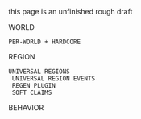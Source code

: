 this page is an unfinished rough draft

WORLD  

    PER-WORLD + HARDCORE

REGION  

    UNIVERSAL REGIONS  
     UNIVERSAL REGION EVENTS  
     REGEN PLUGIN  
     SOFT CLAIMS
  
BEHAVIOR

